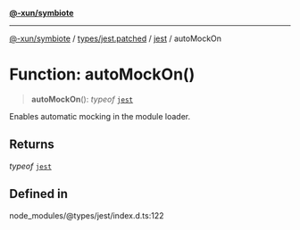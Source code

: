 [**@-xun/symbiote**](../../../../../README.md)

***

[@-xun/symbiote](../../../../../README.md) / [types/jest.patched](../../../README.md) / [jest](../README.md) / autoMockOn

# Function: autoMockOn()

> **autoMockOn**(): *typeof* [`jest`](../README.md)

Enables automatic mocking in the module loader.

## Returns

*typeof* [`jest`](../README.md)

## Defined in

node\_modules/@types/jest/index.d.ts:122
